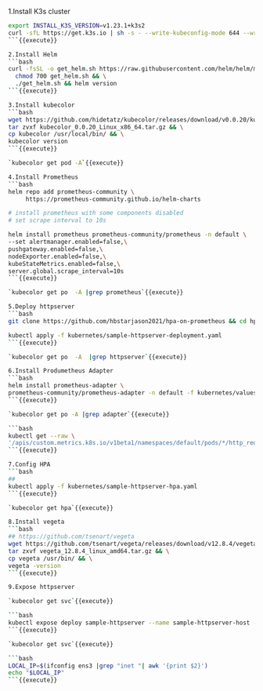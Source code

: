 1.Install K3s cluster

```bash
export INSTALL_K3S_VERSION=v1.23.1+k3s2 
curl -sfL https://get.k3s.io | sh -s - --write-kubeconfig-mode 644 --write-kubeconfig ~/.kube/config
```{{execute}}

2.Install Helm
```bash
curl -fsSL -o get_helm.sh https://raw.githubusercontent.com/helm/helm/master/scripts/get-helm-3 && \
  chmod 700 get_helm.sh && \
  ./get_helm.sh && helm version
```{{execute}}

3.Install kubecolor
```bash
wget https://github.com/hidetatz/kubecolor/releases/download/v0.0.20/kubecolor_0.0.20_Linux_x86_64.tar.gz && \
tar zvxf kubecolor_0.0.20_Linux_x86_64.tar.gz && \
cp kubecolor /usr/local/bin/ && \
kubecolor version
```{{execute}}

`kubecolor get pod -A`{{execute}}

4.Install Prometheus
```bash
helm repo add prometheus-community \
     https://prometheus-community.github.io/helm-charts

# install prometheus with some components disabled
# set scrape interval to 10s

helm install prometheus prometheus-community/prometheus -n default \
--set alertmanager.enabled=false,\
pushgateway.enabled=false,\
nodeExporter.enabled=false,\
kubeStateMetrics.enabled=false,\
server.global.scrape_interval=10s
```{{execute}}

`kubecolor get po  -A |grep prometheus`{{execute}}

5.Deploy httpserver
```bash
git clone https://github.com/hbstarjason2021/hpa-on-prometheus && cd hpa-on-prometheus

kubectl apply -f kubernetes/sample-httpserver-deployment.yaml
```{{execute}}

`kubecolor get po  -A  |grep httpserver`{{execute}}

6.Install Produmetheus Adapter
```bash
helm install prometheus-adapter \
prometheus-community/prometheus-adapter -n default -f kubernetes/values-adapter.yaml
```{{execute}}

`kubecolor get po -A |grep adapter`{{execute}}

```bash
kubectl get --raw \
'/apis/custom.metrics.k8s.io/v1beta1/namespaces/default/pods/*/http_requests_qps' | jq .
```{{execute}}

7.Config HPA
```bash
##
kubectl apply -f kubernetes/sample-httpserver-hpa.yaml
```{{execute}}

`kubecolor get hpa`{{execute}}

8.Install vegeta
```bash
## https://github.com/tsenart/vegeta
wget https://github.com/tsenart/vegeta/releases/download/v12.8.4/vegeta_12.8.4_linux_amd64.tar.gz && \
tar zxvf vegeta_12.8.4_linux_amd64.tar.gz && \
cp vegeta /usr/bin/ && \
vegeta -version
```{{execute}}

9.Expose httpserver

`kubecolor get svc`{{execute}}

```bash
kubectl expose deploy sample-httpserver --name sample-httpserver-host --type NodePort --target-port 3000
```{{execute}}

`kubecolor get svc`{{execute}}

```bash
LOCAL_IP=$(ifconfig ens3 |grep "inet "| awk '{print $2}')
echo "$LOCAL_IP"
```{{execute}}
